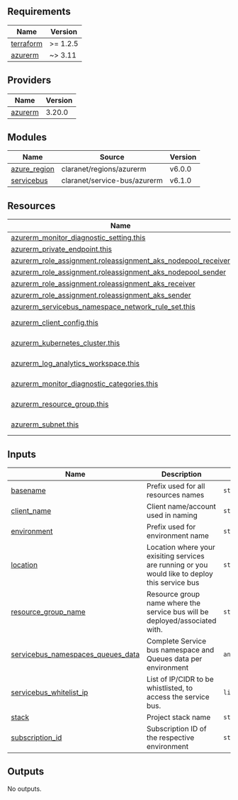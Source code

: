 <!-- BEGIN_TF_DOCS -->
## Requirements

| Name | Version |
|------|---------|
| <a name="requirement_terraform"></a> [terraform](#requirement\_terraform) | >= 1.2.5 |
| <a name="requirement_azurerm"></a> [azurerm](#requirement\_azurerm) | ~> 3.11 |

## Providers

| Name | Version |
|------|---------|
| <a name="provider_azurerm"></a> [azurerm](#provider\_azurerm) | 3.20.0 |

## Modules

| Name | Source | Version |
|------|--------|---------|
| <a name="module_azure_region"></a> [azure\_region](#module\_azure\_region) | claranet/regions/azurerm | v6.0.0 |
| <a name="module_servicebus"></a> [servicebus](#module\_servicebus) | claranet/service-bus/azurerm | v6.1.0 |

## Resources

| Name | Type |
|------|------|
| [azurerm_monitor_diagnostic_setting.this](https://registry.terraform.io/providers/hashicorp/azurerm/latest/docs/resources/monitor_diagnostic_setting) | resource |
| [azurerm_private_endpoint.this](https://registry.terraform.io/providers/hashicorp/azurerm/latest/docs/resources/private_endpoint) | resource |
| [azurerm_role_assignment.roleassignment_aks_nodepool_receiver](https://registry.terraform.io/providers/hashicorp/azurerm/latest/docs/resources/role_assignment) | resource |
| [azurerm_role_assignment.roleassignment_aks_nodepool_sender](https://registry.terraform.io/providers/hashicorp/azurerm/latest/docs/resources/role_assignment) | resource |
| [azurerm_role_assignment.roleassignment_aks_receiver](https://registry.terraform.io/providers/hashicorp/azurerm/latest/docs/resources/role_assignment) | resource |
| [azurerm_role_assignment.roleassignment_aks_sender](https://registry.terraform.io/providers/hashicorp/azurerm/latest/docs/resources/role_assignment) | resource |
| [azurerm_servicebus_namespace_network_rule_set.this](https://registry.terraform.io/providers/hashicorp/azurerm/latest/docs/resources/servicebus_namespace_network_rule_set) | resource |
| [azurerm_client_config.this](https://registry.terraform.io/providers/hashicorp/azurerm/latest/docs/data-sources/client_config) | data source |
| [azurerm_kubernetes_cluster.this](https://registry.terraform.io/providers/hashicorp/azurerm/latest/docs/data-sources/kubernetes_cluster) | data source |
| [azurerm_log_analytics_workspace.this](https://registry.terraform.io/providers/hashicorp/azurerm/latest/docs/data-sources/log_analytics_workspace) | data source |
| [azurerm_monitor_diagnostic_categories.this](https://registry.terraform.io/providers/hashicorp/azurerm/latest/docs/data-sources/monitor_diagnostic_categories) | data source |
| [azurerm_resource_group.this](https://registry.terraform.io/providers/hashicorp/azurerm/latest/docs/data-sources/resource_group) | data source |
| [azurerm_subnet.this](https://registry.terraform.io/providers/hashicorp/azurerm/latest/docs/data-sources/subnet) | data source |

## Inputs

| Name | Description | Type | Default | Required |
|------|-------------|------|---------|:--------:|
| <a name="input_basename"></a> [basename](#input\_basename) | Prefix used for all resources names | `string` | n/a | yes |
| <a name="input_client_name"></a> [client\_name](#input\_client\_name) | Client name/account used in naming | `string` | `""` | no |
| <a name="input_environment"></a> [environment](#input\_environment) | Prefix used for environment name | `string` | n/a | yes |
| <a name="input_location"></a> [location](#input\_location) | Location where your exisiting services are running or you would like to deploy this service bus | `string` | n/a | yes |
| <a name="input_resource_group_name"></a> [resource\_group\_name](#input\_resource\_group\_name) | Resource group name where the service bus will be deployed/associated with. | `string` | n/a | yes |
| <a name="input_servicebus_namespaces_queues_data"></a> [servicebus\_namespaces\_queues\_data](#input\_servicebus\_namespaces\_queues\_data) | Complete Service bus namespace and Queues data per environment | `any` | n/a | yes |
| <a name="input_servicebus_whitelist_ip"></a> [servicebus\_whitelist\_ip](#input\_servicebus\_whitelist\_ip) | List of IP/CIDR to be whistlisted, to access the service bus. | `list(string)` | n/a | yes |
| <a name="input_stack"></a> [stack](#input\_stack) | Project stack name | `string` | n/a | yes |
| <a name="input_subscription_id"></a> [subscription\_id](#input\_subscription\_id) | Subscription ID of the respective environment | `string` | n/a | yes |

## Outputs

No outputs.
<!-- END_TF_DOCS -->